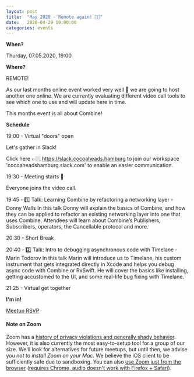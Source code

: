 ```yaml
---
layout: post
title:  "May 2020 - Remote again! 💪🏼"
date:   2020-04-29 19:00:00
categories: events
---
```


**When?**

Thurday, 07.05.2020, 19:00

**Where?**

REMOTE!

As our last months online event worked very well 🎉 we are going to host another one online. We are currently evaluating different video call tools to see which one to use and will update here in time.

This months event is all about Combine!

**Schedule**

19:00 - Virtual "doors" open

Let's gather in Slack!

Click here 👉🏼 https://slack.cocoaheads.hamburg
to join our workspace 'cocoaheadshamburg.slack.com' to enable an easier communication.

19:30 - Meeting starts 🎉

Everyone joins the video call.

19:45 - 1️⃣ Talk: Learning Combine by refactoring a networking layer - Donny Walls
In this talk Donny will explain the basics of Combine, and how they can be applied to refactor an existing networking layer into one that uses Combine. Attendees will learn about Combine’s Publishers, Subscribers, operators, the Cancellable protocol and more.

20:30 - Short Break

20:40 - 2️⃣ Talk: Intro to debugging asynchronous code with Timelane - Marin Todorov
In this talk Marin will introduce us to Timelane, his custom instrument that gets integrated directly in Xcode and helps you debug async code with Combine or RxSwift. He will cover the basics like installing, getting accustomed to the UI, and some real-life bug fixing with Timelane.

21:25 - Virtual get together

**I'm in!**

[Meetup RSVP](https://www.meetup.com/CocoaHeads-Hamburg/events/zkldgrybchbkb/)

#### Note on Zoom
Zoom has a [history of privacy violations and generally shady behavior](https://twitter.com/dhh/status/1244997990382596096). However, it is also currently the most easy-to-setup tool for a group of our size. We'll look for alternatives for future meetups, but until then, we advise you *not to install Zoom on your Mac*. We believe the iOS client to be sufficiently safe due to sandboxing. You can also [use Zoom just from the browser](https://support.zoom.us/hc/en-us/articles/115005666383-Show-a-Join-from-your-browser-Link) ([requires Chrome, audio doesn't work with Firefox + Safari](https://support.zoom.us/hc/en-us/articles/214629443)).

